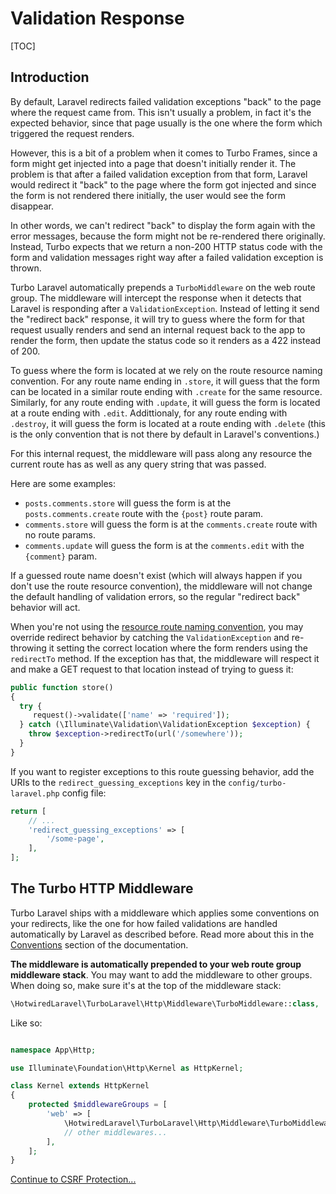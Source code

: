 # Validation Response

[TOC]

## Introduction

By default, Laravel redirects failed validation exceptions "back" to the page where the request came from. This isn't usually a problem, in fact it's the expected behavior, since that page usually is the one where the form which triggered the request renders.

However, this is a bit of a problem when it comes to Turbo Frames, since a form might get injected into a page that doesn't initially render it. The problem is that after a failed validation exception from that form, Laravel would redirect it "back" to the page where the form got injected and since the form is not rendered there initially, the user would see the form disappear.

In other words, we can't redirect "back" to display the form again with the error messages, because the form might not be re-rendered there originally. Instead, Turbo expects that we return a non-200 HTTP status code with the form and validation messages right way after a failed validation exception is thrown.

Turbo Laravel automatically prepends a `TurboMiddleware` on the web route group. The middleware will intercept the response when it detects that Laravel is responding after a `ValidationException`. Instead of letting it send the "redirect back" response, it will try to guess where the form for that request usually renders and send an internal request back to the app to render the form, then update the status code so it renders as a 422 instead of 200.

To guess where the form is located at we rely on the route resource naming convention. For any route name ending in `.store`, it will guess that the form can be located in a similar route ending with `.create` for the same resource. Similarly, for any route ending with `.update`, it will guess the form is located at a route ending with `.edit`. Addittionaly, for any route ending with `.destroy`, it will guess the form is located at a route ending with `.delete` (this is the only convention that is not there by default in Laravel's conventions.)

For this internal request, the middleware will pass along any resource the current route has as well as any query string that was passed.

Here are some examples:

- `posts.comments.store` will guess the form is at the `posts.comments.create` route with the `{post}` route param.
- `comments.store` will guess the form is at the `comments.create` route with no route params.
- `comments.update` will guess the form is at the `comments.edit` with the `{comment}` param.

If a guessed route name doesn't exist (which will always happen if you don't use the route resource convention), the middleware will not change the default handling of validation errors, so the regular "redirect back" behavior will act.

When you're not using the [resource route naming convention](/docs/{{version}}/conventions), you may override redirect behavior by catching the `ValidationException` and re-throwing it setting the correct location where the form renders using the `redirectTo` method. If the exception has that, the middleware will respect it and make a GET request to that location instead of trying to guess it:

```php
public function store()
{
  try {
     request()->validate(['name' => 'required']);
  } catch (\Illuminate\Validation\ValidationException $exception) {
    throw $exception->redirectTo(url('/somewhere'));
  }
}
```

If you want to register exceptions to this route guessing behavior, add the URIs to the `redirect_guessing_exceptions` key in the `config/turbo-laravel.php` config file:

```php
return [
    // ...
    'redirect_guessing_exceptions' => [
        '/some-page',
    ],
];
```

## The Turbo HTTP Middleware

Turbo Laravel ships with a middleware which applies some conventions on your redirects, like the one for how failed validations are handled automatically by Laravel as described before. Read more about this in the [Conventions](#conventions) section of the documentation.

**The middleware is automatically prepended to your web route group middleware stack**. You may want to add the middleware to other groups. When doing so, make sure it's at the top of the middleware stack:

```php
\HotwiredLaravel\TurboLaravel\Http\Middleware\TurboMiddleware::class,
```

Like so:

```php

namespace App\Http;

use Illuminate\Foundation\Http\Kernel as HttpKernel;

class Kernel extends HttpKernel
{
    protected $middlewareGroups = [
        'web' => [
            \HotwiredLaravel\TurboLaravel\Http\Middleware\TurboMiddleware::class,
            // other middlewares...
        ],
    ];
}
```

[Continue to CSRF Protection...](/docs/{{version}}/csrf)
